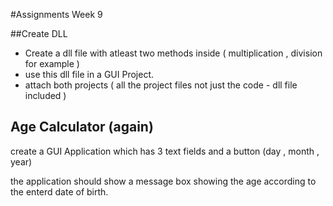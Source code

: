 #Assignments Week 9

##Create DLL
- Create a dll file with atleast two methods inside ( multiplication , division for example )
- use this dll file in a GUI Project.
- attach both projects ( all the project files not just the code - dll file included )



## Age Calculator (again)
create a GUI Application which has 3 text fields and a button 
(day , month , year)

the application should show a message box showing the age according to the enterd date of birth.
